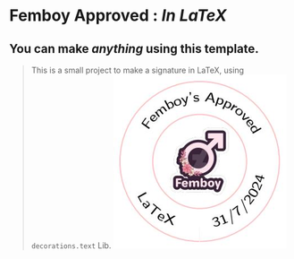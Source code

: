 # Femboy Approved : _In LaTeX_
You can make ***anything*** using this template.
---
> This is a small project to make a signature in LaTeX, using `decorations.text` Lib.
![Preview](/preview.jpg)